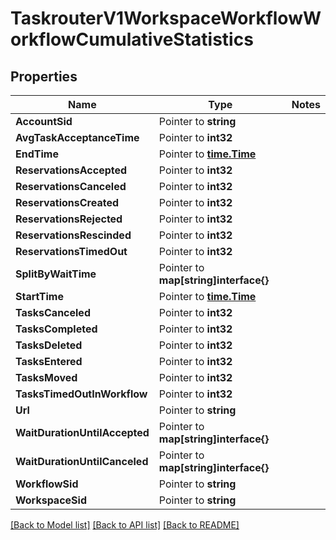 # TaskrouterV1WorkspaceWorkflowWorkflowCumulativeStatistics

## Properties
Name | Type | Notes
------------ | ------------- | -------------
**AccountSid** | Pointer to **string** | 
**AvgTaskAcceptanceTime** | Pointer to **int32** | 
**EndTime** | Pointer to [**time.Time**](time.Time.md) | 
**ReservationsAccepted** | Pointer to **int32** | 
**ReservationsCanceled** | Pointer to **int32** | 
**ReservationsCreated** | Pointer to **int32** | 
**ReservationsRejected** | Pointer to **int32** | 
**ReservationsRescinded** | Pointer to **int32** | 
**ReservationsTimedOut** | Pointer to **int32** | 
**SplitByWaitTime** | Pointer to **map[string]interface{}** | 
**StartTime** | Pointer to [**time.Time**](time.Time.md) | 
**TasksCanceled** | Pointer to **int32** | 
**TasksCompleted** | Pointer to **int32** | 
**TasksDeleted** | Pointer to **int32** | 
**TasksEntered** | Pointer to **int32** | 
**TasksMoved** | Pointer to **int32** | 
**TasksTimedOutInWorkflow** | Pointer to **int32** | 
**Url** | Pointer to **string** | 
**WaitDurationUntilAccepted** | Pointer to **map[string]interface{}** | 
**WaitDurationUntilCanceled** | Pointer to **map[string]interface{}** | 
**WorkflowSid** | Pointer to **string** | 
**WorkspaceSid** | Pointer to **string** | 

[[Back to Model list]](../README.md#documentation-for-models) [[Back to API list]](../README.md#documentation-for-api-endpoints) [[Back to README]](../README.md)


